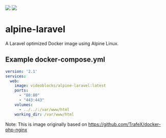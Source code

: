 [![](https://images.microbadger.com/badges/image/videoblocks/alpine-laravel.svg)](https://microbadger.com/images/videoblocks/alpine-laravel "Get your own image badge on microbadger.com") [![](https://images.microbadger.com/badges/version/videoblocks/alpine-laravel.svg)](https://microbadger.com/images/videoblocks/alpine-laravel "Get your own version badge on microbadger.com")

# alpine-laravel
A Laravel optimized Docker image using Alpine Linux.

## Example docker-compose.yml 
```yaml
version: '2.1'
services:
  web:
    image: videoblocks/alpine-laravel:latest
    ports:
      - "80:80"
      - "443:443"
    volumes:
      - ../../:/var/www/html
    working_dir: /var/www/html
```

Note: This is image originally based on https://github.com/TrafeX/docker-php-nginx
